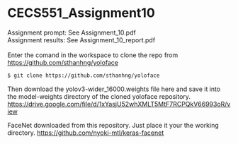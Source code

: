 # CECS551_Assignment10
Assignment prompt: See Assignment_10.pdf\
Assignment results: See Assignment_10_report.pdf\
\
Enter the comand in the workspace to clone the repo from https://github.com/sthanhng/yoloface
```bash
$ git clone https://github.com/sthanhng/yoloface
```

Then download the yolov3-wider_16000.weights file here and save it into the model-weights directory of the cloned yoloface repository.
https://drive.google.com/file/d/1xYasjU52whXMLT5MtF7RCPQkV66993oR/view

FaceNet downloaded from this repository. Just place it your the working directory.
https://github.com/nyoki-mtl/keras-facenet
